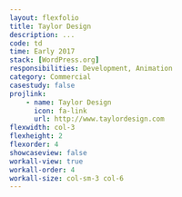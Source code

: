 ```yaml
---
layout: flexfolio
title: Taylor Design
description: ...
code: td
time: Early 2017
stack: [WordPress.org]
responsibilities: Development, Animation
category: Commercial
casestudy: false
projlink:
    - name: Taylor Design
      icon: fa-link
      url: http://www.taylordesign.com
flexwidth: col-3
flexheight: 2
flexorder: 4
showcaseview: false
workall-view: true
workall-order: 4
workall-size: col-sm-3 col-6
---
```

